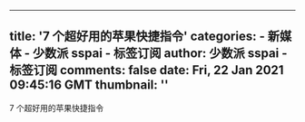 
---
title: '7 个超好用的苹果快捷指令'
categories: 
    - 新媒体
    - 少数派 sspai - 标签订阅
author: 少数派 sspai - 标签订阅
comments: false
date: Fri, 22 Jan 2021 09:45:16 GMT
thumbnail: ''
---

<div>   
7 个超好用的苹果快捷指令  
</div>
            